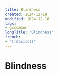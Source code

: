```yaml
---
title: Blindness
created: 2024-12-18
modified: 2024-12-18
tags:
- gccommon
longTitle: 'Blindness'
french:
- "[[Cecite]]"
---
```

# Blindness

